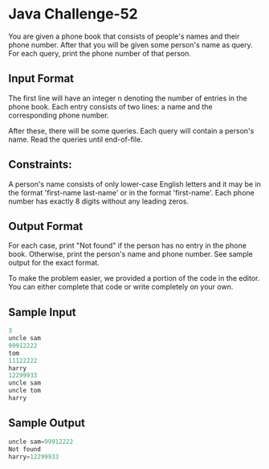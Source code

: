# Java Challenge-52

You are given a phone book that consists of people's names and their phone number. After that you will be given some person's name as query. For each query, print the phone number of that person.

## Input Format

The first line will have an integer n denoting the number of entries in the phone book. Each entry consists of two lines: a name and the corresponding phone number.

After these, there will be some queries. Each query will contain a person's name. Read the queries until end-of-file.

## Constraints:
A person's name consists of only lower-case English letters and it may be in the format 'first-name last-name' or in the format 'first-name'. Each phone number has exactly 8 digits without any leading zeros.

## Output Format

For each case, print "Not found" if the person has no entry in the phone book. Otherwise, print the person's name and phone number. See sample output for the exact format.

To make the problem easier, we provided a portion of the code in the editor. You can either complete that code or write completely on your own.

## Sample Input

```java
3
uncle sam
99912222
tom
11122222
harry
12299933
uncle sam
uncle tom
harry
```

## Sample Output

```java
uncle sam=99912222
Not found
harry=12299933
```

